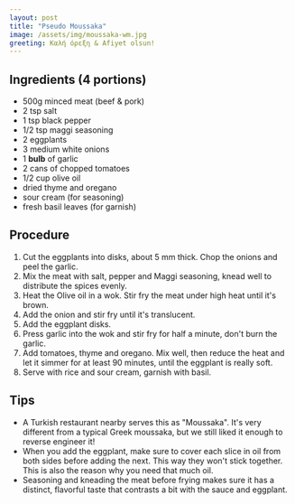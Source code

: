 ```yaml
---
layout: post
title: "Pseudo Moussaka"
image: /assets/img/moussaka-wm.jpg
greeting: Καλή όρεξη & Afiyet olsun!
---
```


## Ingredients (4 portions)

 - 500g minced meat (beef & pork)
 - 2 tsp salt
 - 1 tsp black pepper
 - 1/2 tsp maggi seasoning
 - 2 eggplants
 - 3 medium white onions
 - 1 __bulb__ of garlic
 - 2 cans of chopped tomatoes
 - 1/2 cup olive oil
 - dried thyme and oregano
 - sour cream (for seasoning)
 - fresh basil leaves (for garnish)
 
## Procedure

1. Cut the eggplants into disks, about 5 mm thick. Chop the onions and peel the garlic.
1. Mix the meat with salt, pepper and Maggi seasoning, knead well to distribute the spices evenly.
1. Heat the Olive oil in a wok. Stir fry the meat under high heat until it's brown.
1. Add the onion and stir fry until it's translucent.
1. Add the eggplant disks.
1. Press garlic into the wok and stir fry for half a minute, don't burn the garlic.
1. Add tomatoes, thyme and oregano. Mix well, then reduce the heat and let it simmer for at least 90 minutes, until the eggplant is really soft.
1. Serve with rice and sour cream, garnish with basil.
 
## Tips
 - A Turkish restaurant nearby serves this as "Moussaka". It's very different from a typical Greek moussaka, but we still liked it enough to reverse engineer it!
 - When you add the eggplant, make sure to cover each slice in oil from both sides before adding the next. This way they won't stick together. This is also the reason why you need that much oil.
 - Seasoning and kneading the meat before frying makes sure it has a distinct, flavorful taste that contrasts a bit with the sauce and eggplant.
